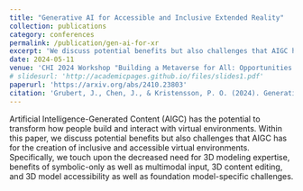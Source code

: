 ```yaml
---
title: "Generative AI for Accessible and Inclusive Extended Reality"
collection: publications
category: conferences
permalink: /publication/gen-ai-for-xr
excerpt: 'We discuss potential benefits but also challenges that AIGC has for the creation of inclusive and accessible virtual environments, including the decreased need for 3D modeling expertise, benefits of symbolic-only as well as multimodal input, 3D content editing, and 3D model accessibility as well as foundation model-specific challenges.'
date: 2024-05-11
venue: 'CHI 2024 Workshop "Building a Metaverse for All: Opportunities and Challenges for Future Inclusive and Accessible Virtual Environments"'
# slidesurl: 'http://academicpages.github.io/files/slides1.pdf'
paperurl: 'https://arxiv.org/abs/2410.23803'
citation: 'Grubert, J., Chen, J., & Kristensson, P. O. (2024). Generative AI for Accessible and Inclusive Extended Reality. arXiv preprint arXiv:2410.23803.'
---
```


Artificial Intelligence-Generated Content (AIGC) has the potential to transform how people build and interact with virtual environments. Within this paper, we discuss potential benefits but also challenges that AIGC has for the creation of inclusive and accessible virtual environments. Specifically, we touch upon the decreased need for 3D modeling expertise, benefits of symbolic-only as well as multimodal input, 3D content editing, and 3D model accessibility as well as foundation model-specific challenges.